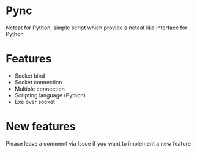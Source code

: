 # Pync
Netcat for Python, simple script which provide a netcat like interface for Python

# Features

- Socket bind
- Socket connection
- Multiple connection
- Scripting language (Python)
- Exe over socket

# New features

Please leave a comment via Issue if you want to implement a new feature
